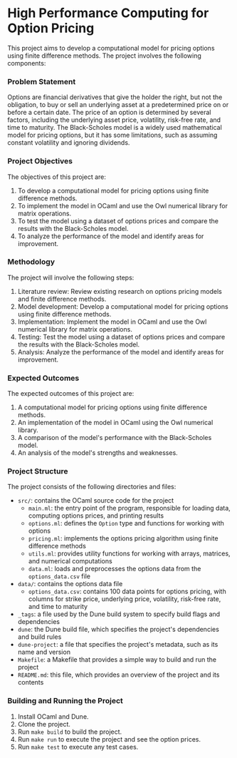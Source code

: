 # High Performance Computing for Option Pricing

This project aims to develop a computational model for pricing options using finite difference methods. The project involves the following components:

### Problem Statement

Options are financial derivatives that give the holder the right, but not the obligation, to buy or sell an underlying asset at a predetermined price on or before a certain date. The price of an option is determined by several factors, including the underlying asset price, volatility, risk-free rate, and time to maturity. The Black-Scholes model is a widely used mathematical model for pricing options, but it has some limitations, such as assuming constant volatility and ignoring dividends.

### Project Objectives

The objectives of this project are:

1. To develop a computational model for pricing options using finite difference methods.
2. To implement the model in OCaml and use the Owl numerical library for matrix operations.
3. To test the model using a dataset of options prices and compare the results with the Black-Scholes model.
4. To analyze the performance of the model and identify areas for improvement.

### Methodology

The project will involve the following steps:

1. Literature review: Review existing research on options pricing models and finite difference methods.
2. Model development: Develop a computational model for pricing options using finite difference methods.
3. Implementation: Implement the model in OCaml and use the Owl numerical library for matrix operations.
4. Testing: Test the model using a dataset of options prices and compare the results with the Black-Scholes model.
5. Analysis: Analyze the performance of the model and identify areas for improvement.

### Expected Outcomes

The expected outcomes of this project are:

1. A computational model for pricing options using finite difference methods.
2. An implementation of the model in OCaml using the Owl numerical library.
3. A comparison of the model's performance with the Black-Scholes model.
4. An analysis of the model's strengths and weaknesses.

### Project Structure

The project consists of the following directories and files:

* `src/`: contains the OCaml source code for the project
	+ `main.ml`: the entry point of the program, responsible for loading data, computing options prices, and printing results
	+ `options.ml`: defines the `Option` type and functions for working with options
	+ `pricing.ml`: implements the options pricing algorithm using finite difference methods
	+ `utils.ml`: provides utility functions for working with arrays, matrices, and numerical computations
	+ `data.ml`: loads and preprocesses the options data from the `options_data.csv` file
* `data/`: contains the options data file
	+ `options_data.csv`: contains 100 data points for options pricing, with columns for strike price, underlying price, volatility, risk-free rate, and time to maturity
* `_tags`: a file used by the Dune build system to specify build flags and dependencies
* `dune`: the Dune build file, which specifies the project's dependencies and build rules
* `dune-project`: a file that specifies the project's metadata, such as its name and version
* `Makefile`: a Makefile that provides a simple way to build and run the project
* `README.md`: this file, which provides an overview of the project and its contents

### Building and Running the Project


1. Install OCaml and Dune.
2. Clone the project.
3. Run `make build` to build the project.
4. Run `make run` to execute the project and see the option prices.
5. Run `make test` to execute any test cases.


